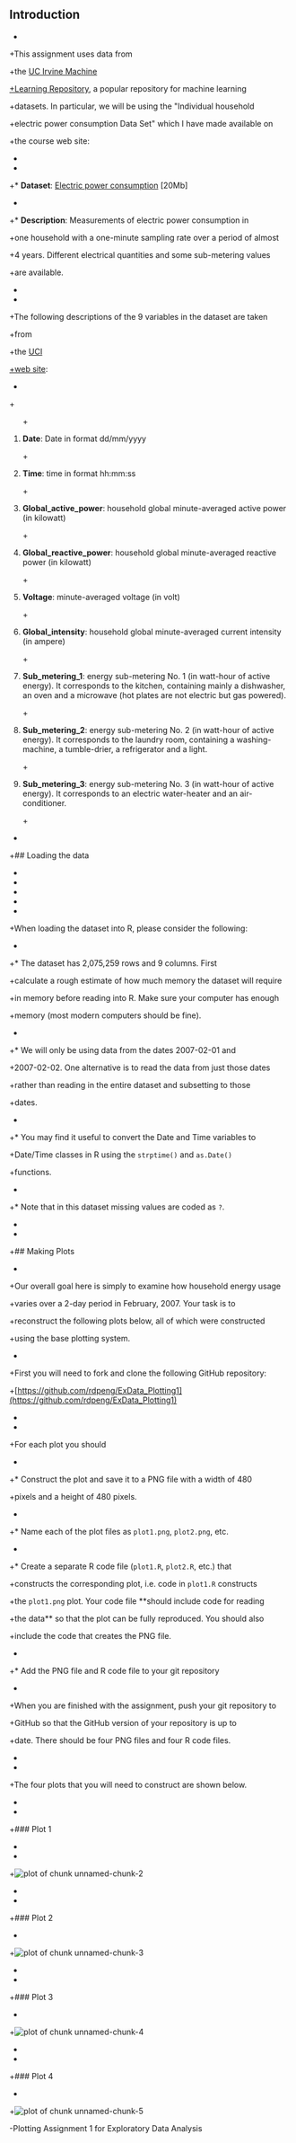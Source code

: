 ## Introduction

+

+This assignment uses data from

+the <a href="http://archive.ics.uci.edu/ml/">UC Irvine Machine

+Learning Repository</a>, a popular repository for machine learning

+datasets. In particular, we will be using the "Individual household

+electric power consumption Data Set" which I have made available on

+the course web site:

+

+

+* <b>Dataset</b>: <a href="https://d396qusza40orc.cloudfront.net/exdata%2Fdata%2Fhousehold_power_consumption.zip">Electric power consumption</a> [20Mb]

+

+* <b>Description</b>: Measurements of electric power consumption in

+one household with a one-minute sampling rate over a period of almost

+4 years. Different electrical quantities and some sub-metering values

+are available.

+

+

+The following descriptions of the 9 variables in the dataset are taken

+from

+the <a href="https://archive.ics.uci.edu/ml/datasets/Individual+household+electric+power+consumption">UCI

+web site</a>:

+

+<ol>

+<li><b>Date</b>: Date in format dd/mm/yyyy </li>

+<li><b>Time</b>: time in format hh:mm:ss </li>

+<li><b>Global_active_power</b>: household global minute-averaged active power (in kilowatt) </li>

+<li><b>Global_reactive_power</b>: household global minute-averaged reactive power (in kilowatt) </li>

+<li><b>Voltage</b>: minute-averaged voltage (in volt) </li>

+<li><b>Global_intensity</b>: household global minute-averaged current intensity (in ampere) </li>

+<li><b>Sub_metering_1</b>: energy sub-metering No. 1 (in watt-hour of active energy). It corresponds to the kitchen, containing mainly a dishwasher, an oven and a microwave (hot plates are not electric but gas powered). </li>

+<li><b>Sub_metering_2</b>: energy sub-metering No. 2 (in watt-hour of active energy). It corresponds to the laundry room, containing a washing-machine, a tumble-drier, a refrigerator and a light. </li>

+<li><b>Sub_metering_3</b>: energy sub-metering No. 3 (in watt-hour of active energy). It corresponds to an electric water-heater and an air-conditioner.</li>

+</ol>

+

+## Loading the data

+

+

+

+

+

+When loading the dataset into R, please consider the following:

+

+* The dataset has 2,075,259 rows and 9 columns. First

+calculate a rough estimate of how much memory the dataset will require

+in memory before reading into R. Make sure your computer has enough

+memory (most modern computers should be fine).

+

+* We will only be using data from the dates 2007-02-01 and

+2007-02-02. One alternative is to read the data from just those dates

+rather than reading in the entire dataset and subsetting to those

+dates.

+

+* You may find it useful to convert the Date and Time variables to

+Date/Time classes in R using the `strptime()` and `as.Date()`

+functions.

+

+* Note that in this dataset missing values are coded as `?`.

+

+

+## Making Plots

+

+Our overall goal here is simply to examine how household energy usage

+varies over a 2-day period in February, 2007. Your task is to

+reconstruct the following plots below, all of which were constructed

+using the base plotting system.

+

+First you will need to fork and clone the following GitHub repository:

+[https://github.com/rdpeng/ExData_Plotting1](https://github.com/rdpeng/ExData_Plotting1)

+

+

+For each plot you should

+

+* Construct the plot and save it to a PNG file with a width of 480

+pixels and a height of 480 pixels.

+

+* Name each of the plot files as `plot1.png`, `plot2.png`, etc.

+

+* Create a separate R code file (`plot1.R`, `plot2.R`, etc.) that

+constructs the corresponding plot, i.e. code in `plot1.R` constructs

+the `plot1.png` plot. Your code file **should include code for reading

+the data** so that the plot can be fully reproduced. You should also

+include the code that creates the PNG file.

+

+* Add the PNG file and R code file to your git repository

+

+When you are finished with the assignment, push your git repository to

+GitHub so that the GitHub version of your repository is up to

+date. There should be four PNG files and four R code files.

+

+

+The four plots that you will need to construct are shown below. 

+

+

+### Plot 1

+

+

+![plot of chunk unnamed-chunk-2](figure/unnamed-chunk-2.png) 

+

+

+### Plot 2

+

+![plot of chunk unnamed-chunk-3](figure/unnamed-chunk-3.png) 

+

+

+### Plot 3

+

+![plot of chunk unnamed-chunk-4](figure/unnamed-chunk-4.png) 

+

+

+### Plot 4

+

+![plot of chunk unnamed-chunk-5](figure/unnamed-chunk-5.png) 

 

-Plotting Assignment 1 for Exploratory Data Analysis
